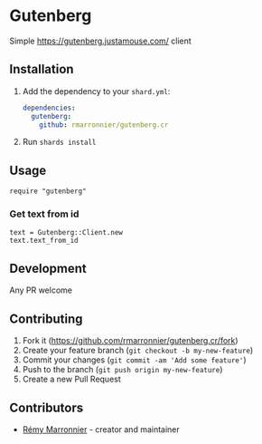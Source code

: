 # Gutenberg

Simple https://gutenberg.justamouse.com/ client

## Installation

1. Add the dependency to your `shard.yml`:

   ```yaml
   dependencies:
     gutenberg:
       github: rmarronnier/gutenberg.cr
   ```

2. Run `shards install`

## Usage

```crystal
require "gutenberg"
```

### Get text from id

```crystal
text = Gutenberg::Client.new
text.text_from_id
```

## Development

Any PR welcome

## Contributing

1. Fork it (<https://github.com/rmarronnier/gutenberg.cr/fork>)
2. Create your feature branch (`git checkout -b my-new-feature`)
3. Commit your changes (`git commit -am 'Add some feature'`)
4. Push to the branch (`git push origin my-new-feature`)
5. Create a new Pull Request

## Contributors

- [Rémy Marronnier](https://github.com/rmarronnier) - creator and maintainer
